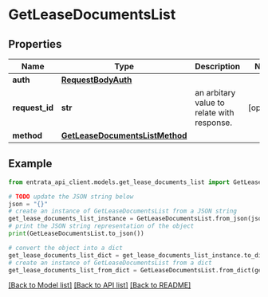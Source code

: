 # GetLeaseDocumentsList


## Properties

Name | Type | Description | Notes
------------ | ------------- | ------------- | -------------
**auth** | [**RequestBodyAuth**](RequestBodyAuth.md) |  | 
**request_id** | **str** | an arbitary value to relate with response. | [optional] 
**method** | [**GetLeaseDocumentsListMethod**](GetLeaseDocumentsListMethod.md) |  | 

## Example

```python
from entrata_api_client.models.get_lease_documents_list import GetLeaseDocumentsList

# TODO update the JSON string below
json = "{}"
# create an instance of GetLeaseDocumentsList from a JSON string
get_lease_documents_list_instance = GetLeaseDocumentsList.from_json(json)
# print the JSON string representation of the object
print(GetLeaseDocumentsList.to_json())

# convert the object into a dict
get_lease_documents_list_dict = get_lease_documents_list_instance.to_dict()
# create an instance of GetLeaseDocumentsList from a dict
get_lease_documents_list_from_dict = GetLeaseDocumentsList.from_dict(get_lease_documents_list_dict)
```
[[Back to Model list]](../README.md#documentation-for-models) [[Back to API list]](../README.md#documentation-for-api-endpoints) [[Back to README]](../README.md)


